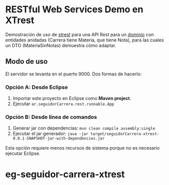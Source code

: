 # RESTful Web Services Demo en XTrest

Demostración de uso de [xtrest](https://github.com/uqbar-project/xtrest) para una API Rest para un [dominio](https://github.com/uqbar-project/eg-seguidor-carrera-domain-xtend/) con entidades anidadas (Carrera tiene Materia, que tiene Nota), para las cuales un DTO (MateriaSinNotas) demuestra cómo adaptar.


## Modo de uso

El servidor se levanta en el puerto 9000. Dos formas de hacerlo:

### Opción A: Desde Eclipse

1. Importar este proyecto en Eclipse como **Maven project**.
2. Ejecutar `ar.seguidorCarrera.rest.runnable.App`

### Opción B: Desde línea de comandos

1. Generar jar con dependencias: `mvn clean compile assembly:single`
2. Ejecutar el jar generador: `java -jar target/seguidorCarrera-xtrest-0.0.1-SNAPSHOT-jar-with-dependencies.jar`

Esta opción requiere menos recursos de sistema porque no es necesario ejecutar Eclipse.
# eg-seguidor-carrera-xtrest

